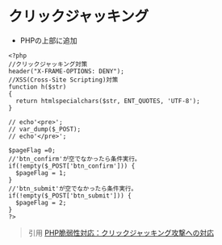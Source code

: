 # クリックジャッキング  
* PHPの上部に追加  
```
<?php
//クリックジャッキング対策
header("X-FRAME-OPTIONS: DENY");
//XSS(Cross-Site Scripting)対策
function h($str)
{
  return htmlspecialchars($str, ENT_QUOTES, 'UTF-8');
}

// echo'<pre>';
// var_dump($_POST);
// echo'</pre>';

$pageFlag =0;
//'btn_confirm'が空でなかったら条件実行。
if(!empty($_POST['btn_confirm'])) {
  $pageFlag = 1;
}
//'btn_submit'が空でなかったら条件実行。
if(!empty($_POST['btn_submit'])) {
  $pageFlag = 2;
}
?>
```
> 引用
[PHP脆弱性対応：クリックジャッキング攻撃への対応](https://deep-blog.jp/engineer/9514/)  
